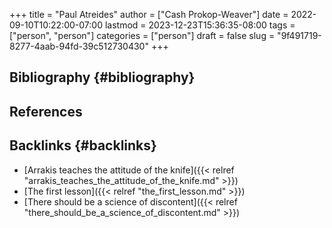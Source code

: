 +++
title = "Paul Atreides"
author = ["Cash Prokop-Weaver"]
date = 2022-09-10T10:22:00-07:00
lastmod = 2023-12-23T15:36:35-08:00
tags = ["person", "person"]
categories = ["person"]
draft = false
slug = "9f491719-8277-4aab-94fd-39c512730430"
+++

## Bibliography {#bibliography}

## References

<style>.csl-entry{text-indent: -1.5em; margin-left: 1.5em;}</style><div class="csl-bib-body">
</div>



## Backlinks {#backlinks}

-   [Arrakis teaches the attitude of the knife]({{< relref "arrakis_teaches_the_attitude_of_the_knife.md" >}})
-   [The first lesson]({{< relref "the_first_lesson.md" >}})
-   [There should be a science of discontent]({{< relref "there_should_be_a_science_of_discontent.md" >}})
